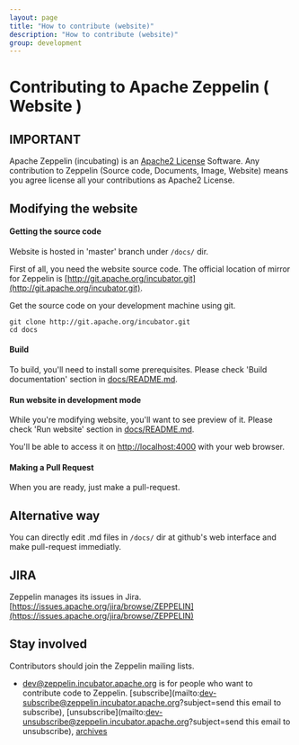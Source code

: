 ```yaml
---
layout: page
title: "How to contribute (website)"
description: "How to contribute (website)"
group: development
---
```


# Contributing to Apache Zeppelin ( Website )

## IMPORTANT
Apache Zeppelin (incubating) is an [Apache2 License](http://www.apache.org/licenses/LICENSE-2.0.html) Software.
Any contribution to Zeppelin (Source code, Documents, Image, Website) means you agree license all your contributions as Apache2 License.


## Modifying the website

#### Getting the source code
Website is hosted in 'master' branch under `/docs/` dir.

First of all, you need the website source code. The official location of mirror for Zeppelin is [http://git.apache.org/incubator.git](http://git.apache.org/incubator.git).

Get the source code on your development machine using git.

```
git clone http://git.apache.org/incubator.git
cd docs
```

#### Build

To build, you'll need to install some prerequisites. Please check 'Build documentation' section in [docs/README.md](https://github.com/apache/incubator-zeppelin/blob/master/docs/README.md#build-documentation).

#### Run website in development mode

While you're modifying website, you'll want to see preview of it. Please check 'Run website' section in [docs/README.md](https://github.com/apache/incubator-zeppelin/blob/master/docs/README.md#run-website).

You'll be able to access it on [http://localhost:4000](http://localhost:4000) with your web browser.

#### Making a Pull Request

When you are ready, just make a pull-request.


## Alternative way

You can directly edit .md files in `/docs/` dir at github's web interface and make pull-request immediatly.


## JIRA
Zeppelin manages its issues in Jira. [https://issues.apache.org/jira/browse/ZEPPELIN](https://issues.apache.org/jira/browse/ZEPPELIN)

## Stay involved
Contributors should join the Zeppelin mailing lists.

* [dev@zeppelin.incubator.apache.org](http://mail-archives.apache.org/mod_mbox/incubator-zeppelin-dev/) is for people who want to contribute code to Zeppelin. [subscribe](mailto:dev-subscribe@zeppelin.incubator.apache.org?subject=send this email to subscribe), [unsubscribe](mailto:dev-unsubscribe@zeppelin.incubator.apache.org?subject=send this email to unsubscribe), [archives](http://mail-archives.apache.org/mod_mbox/incubator-zeppelin-dev/)

